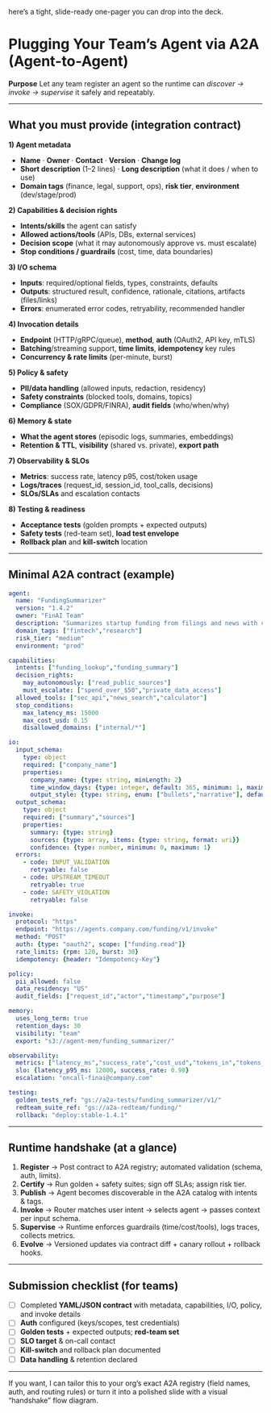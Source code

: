 here’s a tight, slide-ready one-pager you can drop into the deck.

# Plugging Your Team’s Agent via A2A (Agent-to-Agent)

**Purpose**
Let any team register an agent so the runtime can *discover → invoke → supervise* it safely and repeatably.

---

## What you must provide (integration contract)

**1) Agent metadata**

* **Name** · **Owner** · **Contact** · **Version** · **Change log**
* **Short description** (1–2 lines) · **Long description** (what it does / when to use)
* **Domain tags** (finance, legal, support, ops), **risk tier**, **environment** (dev/stage/prod)

**2) Capabilities & decision rights**

* **Intents/skills** the agent can satisfy
* **Allowed actions/tools** (APIs, DBs, external services)
* **Decision scope** (what it may autonomously approve vs. must escalate)
* **Stop conditions / guardrails** (cost, time, data boundaries)

**3) I/O schema**

* **Inputs**: required/optional fields, types, constraints, defaults
* **Outputs**: structured result, confidence, rationale, citations, artifacts (files/links)
* **Errors**: enumerated error codes, retryability, recommended handler

**4) Invocation details**

* **Endpoint** (HTTP/gRPC/queue), **method**, **auth** (OAuth2, API key, mTLS)
* **Batching**/streaming support, **time limits**, **idempotency** key rules
* **Concurrency & rate limits** (per-minute, burst)

**5) Policy & safety**

* **PII/data handling** (allowed inputs, redaction, residency)
* **Safety constraints** (blocked tools, domains, topics)
* **Compliance** (SOX/GDPR/FINRA), **audit fields** (who/when/why)

**6) Memory & state**

* **What the agent stores** (episodic logs, summaries, embeddings)
* **Retention & TTL**, **visibility** (shared vs. private), **export path**

**7) Observability & SLOs**

* **Metrics**: success rate, latency p95, cost/token usage
* **Logs/traces** (request\_id, session\_id, tool\_calls, decisions)
* **SLOs/SLAs** and escalation contacts

**8) Testing & readiness**

* **Acceptance tests** (golden prompts + expected outputs)
* **Safety tests** (red-team set), **load test envelope**
* **Rollback plan** and **kill-switch** location

---

## Minimal A2A contract (example)

```yaml
agent:
  name: "FundingSummarizer"
  version: "1.4.2"
  owner: "FinAI Team"
  description: "Summarizes startup funding from filings and news with citations."
  domain_tags: ["fintech","research"]
  risk_tier: "medium"
  environment: "prod"

capabilities:
  intents: ["funding_lookup","funding_summary"]
  decision_rights:
    may_autonomously: ["read_public_sources"]
    must_escalate: ["spend_over_$50","private_data_access"]
  allowed_tools: ["sec_api","news_search","calculator"]
  stop_conditions:
    max_latency_ms: 15000
    max_cost_usd: 0.15
    disallowed_domains: ["internal/*"]

io:
  input_schema:
    type: object
    required: ["company_name"]
    properties:
      company_name: {type: string, minLength: 2}
      time_window_days: {type: integer, default: 365, minimum: 1, maximum: 1825}
      output_style: {type: string, enum: ["bullets","narrative"], default: "bullets"}
  output_schema:
    type: object
    required: ["summary","sources"]
    properties:
      summary: {type: string}
      sources: {type: array, items: {type: string, format: uri}}
      confidence: {type: number, minimum: 0, maximum: 1}
  errors:
    - code: INPUT_VALIDATION
      retryable: false
    - code: UPSTREAM_TIMEOUT
      retryable: true
    - code: SAFETY_VIOLATION
      retryable: false

invoke:
  protocol: "https"
  endpoint: "https://agents.company.com/funding/v1/invoke"
  method: "POST"
  auth: {type: "oauth2", scope: ["funding.read"]}
  rate_limits: {rpm: 120, burst: 30}
  idempotency: {header: "Idempotency-Key"}

policy:
  pii_allowed: false
  data_residency: "US"
  audit_fields: ["request_id","actor","timestamp","purpose"]

memory:
  uses_long_term: true
  retention_days: 30
  visibility: "team"
  export: "s3://agent-mem/funding_summarizer/"

observability:
  metrics: ["latency_ms","success_rate","cost_usd","tokens_in","tokens_out"]
  slo: {latency_p95_ms: 12000, success_rate: 0.98}
  escalation: "oncall-finai@company.com"

testing:
  golden_tests_ref: "gs://a2a-tests/funding_summarizer/v1/"
  redteam_suite_ref: "gs://a2a-redteam/funding/"
  rollback: "deploy:stable-1.4.1"
```

---

## Runtime handshake (at a glance)

1. **Register** → Post contract to A2A registry; automated validation (schema, auth, limits).
2. **Certify** → Run golden + safety suites; sign off SLAs; assign risk tier.
3. **Publish** → Agent becomes discoverable in the A2A catalog with intents & tags.
4. **Invoke** → Router matches user intent → selects agent → passes context per input schema.
5. **Supervise** → Runtime enforces guardrails (time/cost/tools), logs traces, collects metrics.
6. **Evolve** → Versioned updates via contract diff + canary rollout + rollback hooks.

---

## Submission checklist (for teams)

* [ ] Completed **YAML/JSON contract** with metadata, capabilities, I/O, policy, and invoke details
* [ ] **Auth** configured (keys/scopes, test credentials)
* [ ] **Golden tests** + expected outputs; **red-team set**
* [ ] **SLO target** & on-call contact
* [ ] **Kill-switch** and rollback plan documented
* [ ] **Data handling** & retention declared

---

If you want, I can tailor this to your org’s exact A2A registry (field names, auth, and routing rules) or turn it into a polished slide with a visual “handshake” flow diagram.
